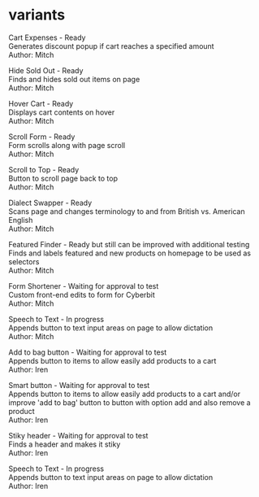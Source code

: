 # variants

Cart Expenses - Ready\
Generates discount popup if cart reaches a specified amount\
Author: Mitch

Hide Sold Out - Ready\
Finds and hides sold out items on page\
Author: Mitch

Hover Cart - Ready\
Displays cart contents on hover\
Author: Mitch

Scroll Form - Ready\
Form scrolls along with page scroll\
Author: Mitch

Scroll to Top - Ready\
Button to scroll page back to top\
Author: Mitch

Dialect Swapper - Ready\
Scans page and changes terminology to and from British vs. American English\
Author: Mitch

Featured Finder - Ready but still can be improved with additional testing\
Finds and labels featured and new products on homepage to be used as selectors\
Author: Mitch

Form Shortener - Waiting for approval to test\
Custom front-end edits to form for Cyberbit\
Author: Mitch

Speech to Text - In progress\
Appends button to text input areas on page to allow dictation\
Author: Mitch

Add to bag button - Waiting for approval to test\
Appends button to items to allow easily add products to a cart\
Author: Iren

Smart button - Waiting for approval to test\
Appends button to items to allow easily add products to a cart and/or improve 'add to bag' button to button with option add and also remove a product\
Author: Iren

Stiky header - Waiting for approval to test\
Finds a header and makes it stiky\
Author: Iren

Speech to Text - In progress\
Appends button to text input areas on page to allow dictation\
Author: Iren
